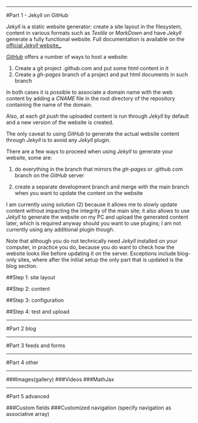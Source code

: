 
-------------------

#Part 1 - Jekyll on GitHub

_Jekyll_ is a static website generator: create a site layout in the filesystem, 
content in various formats such as _Textile_ or _MarkDown_ and have _Jekyll_ 
generate a fully functional website. Full documentation is available on the 
[official _Jekyll_ website_](http://jekyllrb.com/).

[_GitHub_](http://github.com) offers a number of ways to host a website:

1. Create a git project <username>.github.com and put some html content in it
2. Create a _gh-pages_ branch of a project and put html documents in such branch

In both cases it is possible to associate a domain name with the web content by
adding a _CNAME_ file in the root directory of the repository containing the name
of the domain.

Also, at each _git push_ the uploaded content is run through _Jekyll_ by default
and a new version of the website is created.

The only caveat to using _GitHub_ to generate the actual website content through
_Jekyll_ is to avoid any _Jekyll_ plugin.


There are a few ways to proceed when using _Jekyll_ to generate your website,
some are:

1. do everything in the branch that mirrors the _gh-pages_ or <username>.github.com
branch on the _GitHub_ server

2. create a separate development branch and merge with the main branch when you
want to update the content on the website

I am currently using solution (2) because it allows me to slowly update content
without impacting the integrity of the main site; it also allows to use _Jekyll_
to generate the website on my PC and upload the generated content later, which
is required anyway should you want to use plugins; I am not currently using
any additional plugin though.

Note that although you do not technically need _Jekyll_ installed on your computer,
in practice you do, because you do want to check how the website looks like before
updating it on the server. Exceptions include blog-only sites, where after the initial
setup the only part that is updated is the blog section. 


##Step 1: site layout

##Step 2: content

##Step 3: configuration

##Step 4: test and upload

---

#Part 2 blog

---

#Part 3 feeds and forms

---

#Part 4 other

---

###Images(gallery)
###Videos
###MathJax

---

#Part 5 advanced

###Custom fields
###Customized navigation (specify navigation as associative array) 
